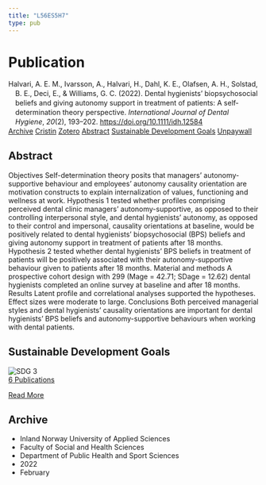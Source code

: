 ```yaml
---
title: "L56ES5H7"
type: pub
---
```

<h1>Publication</h1>
<article id="csl-bib-container-L56ES5H7" class="csl-bib-container">
  <div class="csl-bib-body" style="line-height: 1.35; padding-left: 1em; text-indent:-1em;">
  <div class="csl-entry">Halvari, A. E. M., Ivarsson, A., Halvari, H., Dahl, K. E., Olafsen, A. H., Solstad, B. E., Deci, E., &amp; Williams, G. C. (2022). Dental hygienists&#x2019; biopsychosocial beliefs and giving autonomy support in treatment of patients: A self&#x2010;determination theory perspective. <i>International Journal of Dental Hygiene</i>, <i>20</i>(2), 193&#x2013;202. <a href="https://doi.org/10.1111/idh.12584">https://doi.org/10.1111/idh.12584</a></div>
</div>
  <div class="csl-bib-buttons">
    <a href="#taxonomy-article-L56ES5H7" class="csl-bib-button">Archive</a>
    <a href="https://app.cristin.no/results/show.jsf?id=2005338" alt="Cristin URL" class="csl-bib-button">Cristin</a>
    <a href="http://zotero.org/groups/5402882/items/L56ES5H7" alt="Zotero URL" class="csl-bib-button">Zotero</a>
    <a href="#abstract-article-L56ES5H7" class="csl-bib-button">Abstract</a>
    <a href="#sdg-article-L56ES5H7" class="csl-bib-button">Sustainable Development Goals</a>
    <a href="https://onlinelibrary.wiley.com/doi/pdfdirect/10.1111/idh.12584" class="csl-bib-button">Unpaywall</a>
  </div>
  <div id="csl-bib-meta-container-L56ES5H7"></div>
</article>
<div id="csl-bib-meta-L56ES5H7" class="csl-bib-meta">
  <article id="abstract-article-L56ES5H7" class="abstract-article">
    <h1>Abstract</h1>
    Objectives Self-determination theory posits that managers’ autonomy-supportive behaviour and employees’ autonomy causality orientation are motivation constructs to explain internalization of values, functioning and wellness at work. Hypothesis 1 tested whether profiles comprising perceived dental clinic managers’ autonomy-supportive, as opposed to their controlling interpersonal style, and dental hygienists’ autonomy, as opposed to their control and impersonal, causality orientations at baseline, would be positively related to dental hygienists’ biopsychosocial (BPS) beliefs and giving autonomy support in treatment of patients after 18 months. Hypothesis 2 tested whether dental hygienists’ BPS beliefs in treatment of patients will be positively associated with their autonomy-supportive behaviour given to patients after 18 months. Material and methods A prospective cohort design with 299 (Mage = 42.71; SDage = 12.62) dental hygienists completed an online survey at baseline and after 18 months. Results Latent profile and correlational analyses supported the hypotheses. Effect sizes were moderate to large. Conclusions Both perceived managerial styles and dental hygienists’ causality orientations are important for dental hygienists’ BPS beliefs and autonomy-supportive behaviours when working with dental patients.
  </article>
  <article id="sdg-article-L56ES5H7" class="sdg-article">
    <h1>Sustainable Development Goals</h1>
    <div class="sdg-container"><div id="sdg3" class="sdg"> <img src="{{< params subfolder >}}images/sdg/sdg03_en.png" class="image" alt="SDG 3"> <div class="sdg-overlay"> <a href="{{< params subfolder >}}en/archive/?sdg=3#archive" class="sdg-publication-count"><span>6</span> Publications</a> <p><a href="https://sdgs.un.org/goals/goal3" class="sdg-read-more">Read More</a></p> </div> </div></div>
  </article>
  <article id="taxonomy-article-L56ES5H7" class="taxonomy-article">
    <h1>Archive</h1>
    <ul>
      <li>Inland Norway University of Applied Sciences</li>
      <li>Faculty of Social and Health Sciences</li>
      <li>Department of Public Health and Sport Sciences</li>
      <li>2022</li>
      <li>February</li>
    </ul>
  </article>
</div>
